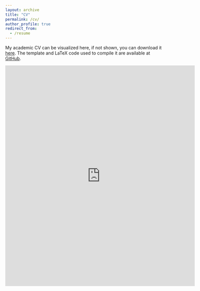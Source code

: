 ```yaml
---
layout: archive
title: "CV"
permalink: /cv/
author_profile: true
redirect_from:
  - /resume
---
```


My academic CV can be visualized here, if not shown, you can download it [here](https://joacoh.github.io/files/cv.pdf). The template and LaTeX code used to compile it are available at [GitHub](https://github.com/joacoh/cv). 
<br>

<embed src="https://joacoh.github.io/files/cv.pdf" type="application/pdf" width="600px" height="700px"/>